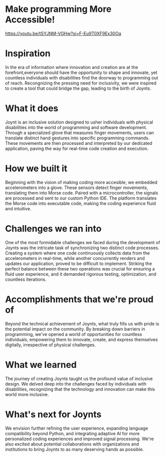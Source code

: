 # Make programming More Accessible!
https://youtu.be/tSYJNM-VGHw?si=F-Eu9T0XF9Ex30Oa
# Inspiration
In the era of information where innovation and creation are at the forefront,everyone should have the opportunity to shape and innovate, yet countless individuals with disabilities find the doorway to programming out of reach. Recongnizing the pressing need for inclusivity, we were inspired to create a tool that could bridge the gap, leading to the birth of Joynts.

# What it does
Joynt is an inclusive solution designed to usher individuals with physical disabilities into the world of programming and software development. Through a specialized glove that measures finger movements, users can translate distinct hand gestures into specific programming commands. These movements are then processed and interpreted by our dedicated application, paving the way for real-time code creation and execution.

# How we built it
Beginning with the vision of making coding more accesible, we embedded accelerometers into a glove. These sensors detect finger movements, translating them into Morse code. Paired with a microcontroller, the signals are processed and sent to our custom Python IDE. The platform translates the Morse code into executable code, making the coding experience fluid and intuitive.

# Challenges we ran into
One of the most formidable challenges we faced during the development of Joynts was the intricate task of synchronizing two distinct code processes. Creating a system where one code continuously collects data from the accelerometers in real-time, while another concurrently renders and updates our application, proved to be difficult to implement. Striking the perfect balance between these two operations was crucial for ensuring a fluid user experience, and it demanded rigorous testing, optimization, and countless iterations.

# Accomplishments that we're proud of
Beyond the technical achievement of Joynts, what truly fills us with pride is the potential impact on the community. By breaking down barriers in programming, we've opened a world of opportunities for countless individuals, empowering them to innovate, create, and express themselves digitally, irrespective of physical challenges.

# What we learned
The journey of creating Joynts taught us the profound value of inclusive design. We delved deep into the challenges faced by individuals with disabilities, recognizing that the technology and innovation can make this world more inclusive.

# What's next for Joynts
We envision further refining the user experience, expanding language compatibility beyond Python, and integrating adaptive AI for more personalized coding experiences and improved signal processing. We're also excited about potential collaborations with organizations and institutions to bring Joynts to as many deserving hands as possible.
